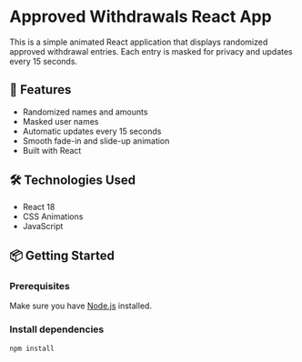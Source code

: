 # Approved Withdrawals React App

This is a simple animated React application that displays randomized approved withdrawal entries. Each entry is masked for privacy and updates every 15 seconds.

## 🚀 Features

- Randomized names and amounts
- Masked user names
- Automatic updates every 15 seconds
- Smooth fade-in and slide-up animation
- Built with React

## 🛠 Technologies Used

- React 18
- CSS Animations
- JavaScript

## 📦 Getting Started

### Prerequisites

Make sure you have [Node.js](https://nodejs.org/) installed.

### Install dependencies

```bash
npm install
